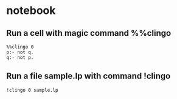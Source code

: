 # notebook
## Run a cell with magic command %%clingo
```
%%clingo 0
p:- not q.
q:- not p.
```
## Run a file sample.lp with command !clingo
```
!clingo 0 sample.lp
